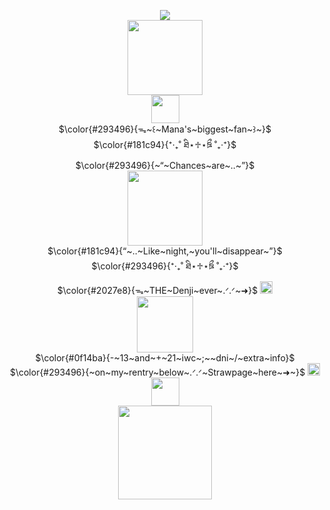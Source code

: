 <p align="center">
<a href="https://visitcount.itsvg.in">
  <img src="https://visitcount.itsvg.in/api?id=WheresTheExit&label=%E2%8B%86%CB%99%E2%9F%A1%20%E2%80%94&color=6&icon=9&pretty=false" />
</a> <br />
</a>
<img src="https://file.garden/ZorENG263zPWFUDG/tumblr_ea03604d242f41f4f4a53ee72fa70a15_1704e810_640.png" "width="200" height="120"> <br />
 <img src="https://file.garden/ZorENG263zPWFUDG/ok(1).png" "width="" height="45">
<br/>
 $\color{#293496}{ᯓ~꒰~Mana's~biggest~fan~꒱~}$ <br />
 $\color{#181c94}{⁺‧₊˚ ཐི⋆♱⋆ཋྀ ˚₊‧⁺}$<br />
 $\color{#293496}{~“~Chances~are~..~”}$ <br />
 <img src="https://file.garden/ZorENG263zPWFUDG/ok.png" "width="" height="120"> <br />
 $\color{#181c94}{“~..~Like~night,~you'll~disappear~”}$ <br />
 $\color{#293496}{⁺‧₊˚ ཐི⋆♱⋆ཋྀ ˚₊‧⁺}$<br />
 $\color{#2027e8}{ᯓ~THE~Denji~ever~.ᐟ.ᐟ~➜}$ <a href="https://github.com/ChainzawMan"><img src="https://64.media.tumblr.com/e25b894efab61e1f34206fc50e9dd260/6699c0a9b9acb8bd-4f/s75x75_c1/c73c0d21796d24b1c8de5703170cf29f93c11152.gifv" "width="100" height="20" > </a>  <br />
 <img src="https://file.garden/ZorENG263zPWFUDG/tumblr_bacc9be82e02371c35d7074f8a8a227c_e5d78697_540.png" "width=50"" height=90"> <br />
 $\color{#0f14ba}{-~13~and~+~21~iwc~;~~dni~/~extra~info}$ <br />
 $\color{#293496}{~on~my~rentry~below~.ᐟ.ᐟ~Strawpage~here~➜~}$ <a href="https://linnethin.straw.page"><img src="https://wilardo.crd.co/assets/images/gallery18/2db40534_original.gif?v=7d859d65" "width"" height="20"> </a> <br />
 <a href="https://rentry.co/wherestheexit"><img src="https://64.media.tumblr.com/78939bb8434e681b314418a73d0e8f06/4ac0818eeca790ee-72/s250x400/040f94300a0d2bc73a2b465bd6179b4b7cf5e3ed.gifv" "width="" height="45" > </a> <br />
 <img src="https://file.garden/ZorENG263zPWFUDG/manaaa.jpg" "width="" height="150"> <br />
</div>
